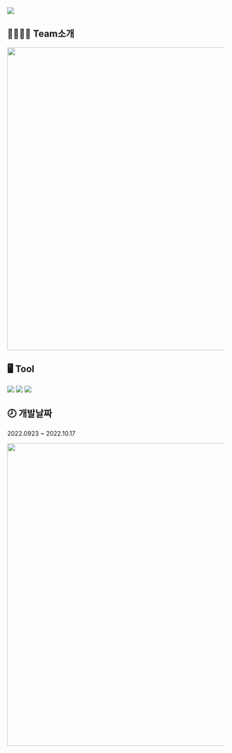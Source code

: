 <img src="https://capsule-render.vercel.app/api?type=waving&color=shark&height=200&weight=3000&section=header&text=TheKingDom&fontSize=90" />

## 👨‍👨‍👦‍👦 Team소개
<p align="center">
  <img src="https://user-images.githubusercontent.com/109125331/209603604-456f7090-10ad-4673-87d8-112c691290fd.png"  width="700" />
</p>

## 🖥 Tool

<img src="https://img.shields.io/badge/Visual Studio2019-5C2D91?style=flat&logo=Visual Studio&logoColor=Black"/> <img src="https://img.shields.io/badge/Unity2020.3.41f-F68315?style=flat&logo=Unity&logoColor=Black"/> <img src="https://img.shields.io/badge/Adobe Photoshop-143059?style=flat&logo=Adobe Photoshop&logoColor=White"/>

## 🕗 개발날짜
 2022.0923 ~ 2022.10.17
 
<p align="center">
  <img src="https://user-images.githubusercontent.com/109125331/209602872-8b77840b-6247-4678-a0e7-540c0956da23.png"  width="700" />
</p>
